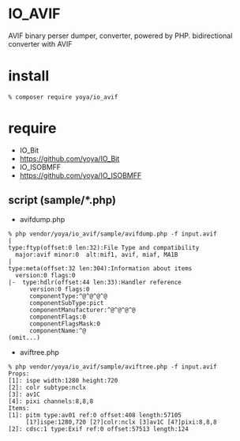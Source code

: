 IO_AVIF
======

AVIF binary perser dumper, converter, powered by PHP.
bidirectional converter with AVIF

# install

```
% composer require yoya/io_avif
```

# require

- IO_Bit
 - https://github.com/yoya/IO_Bit
- IO_ISOBMFF
 - https://github.com/yoya/IO_ISOBMFF

## script (sample/*.php)

- avifdump.php

```
% php vendor/yoya/io_avif/sample/avifdump.php -f input.avif
|
type:ftyp(offset:0 len:32):File Type and compatibility
  major:avif minor:0  alt:mif1, avif, miaf, MA1B
|
type:meta(offset:32 len:304):Information about items
  version:0 flags:0
|-  type:hdlr(offset:44 len:33):Handler reference
      version:0 flags:0
      componentType:^@^@^@^@
      componentSubType:pict
      componentManufacturer:^@^@^@^@
      componentFlags:0
      componentFlagsMask:0
      componentName:^@
(omit...)
```

- aviftree.php

```
% php vendor/yoya/io_avif/sample/aviftree.php -f input.avif
Props:
[1]: ispe width:1280 height:720
[2]: colr subtype:nclx
[3]: av1C
[4]: pixi channels:8,8,8
Items:
[1]: pitm type:av01 ref:0 offset:408 length:57105
     [1?]ispe:1280,720 [2?]colr:nclx [3]av1C [4?]pixi:8,8,8
[2]: cdsc:1 type:Exif ref:0 offset:57513 length:124
```
